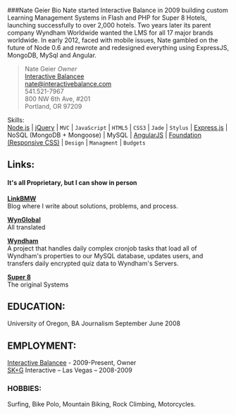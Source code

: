 ###Nate Geier Bio
Nate started Interactive Balance in 2009 building custom Learning Management Systems in Flash and PHP for Super 8 Hotels, launching successfully to over 2,000 hotels. Two years later its parent company Wyndham Worldwide wanted the LMS for all 17 major brands worldwide. In early 2012, faced with mobile issues, Nate gambled on the future of Node 0.6 and rewrote and redesigned everything using ExpressJS, MongoDB, MySql and Angular.

>Nate Geier *Owner*  
>[Interactive Balancee](http://interactivebalance.com)  
><nate@interactivebalance.com>  
>541.521-7967  
>800 NW 6th Ave, #201  
>Portland, OR 97209  

Skills:  
[Node.js](http://nodejs.org/) | [jQuery](http://jquery.com) | `MVC` | `JavaScript` | `HTML5` | `CSS3` | `Jade` | `Stylus` | [Express.js](http://expressjs.com/) | NoSQL (MongoDB + Mongoose) | MySQL | [AngularJS](http://angularjs.org/) | [Foundation (Responsive CSS)](http://foundation.zurb.com/) | `Design` | `Managment` | `Budgets`



## Links:
#### It's all Proprietary, but I can show in person

**[LinkBMW](http://linkbmw.com/sessions/new?redir=/)**  
Blog where I write about solutions, problems, and process.

**[WynGlobal](http://wynglobal.com/)**  
All translated 

**[Wyndham](http://wyndhamonboarding.com/)**  
A project that handles daily complex cronjob tasks that load all of Wyndham's properties to our MySQL database, updates users, and transfers daily encrypted quiz data to Wyndham's Servers.

**[Super 8](http://mydestinationsuper.com/)**  
The original Systems

## EDUCATION: 

University of Oregon, BA Journalism September June 2008 


## EMPLOYMENT:
[Interactive Balancee](http://interactivebalance.com/) - 2009-Present, Owner  
[SK+G](http://www.skgadvertising.com/) Interactive – Las Vegas – 2008-2009  


### HOBBIES:
Surfing, Bike Polo, Mountain Biking, Rock Climbing, Motorcycles.    

